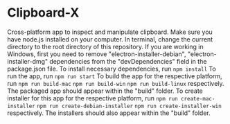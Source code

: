 # Clipboard-X
Cross-platform app to inspect and manipulate clipboard. 
Make sure you have node.js installed on your computer. 
In terminal, change the current directory to the root directory of this repository. 
If you are working in Windows, first you need to remove "electron-installer-debian", "electron-installer-dmg" dependencies from the "devDependencies" field in the package.json file. 
To install necessary dependencies, run 
`npm install` 
To run the app, run 
`npm run start` 
To build the app for the respective platform, run 
`npm run build-mac` 
`npm run build-win` 
`npm run build-linux` 
respectively. The packaged app should appear within the "build" folder. 
To create installer for this app for the respective platform, run 
`npm run create-mac-installer` 
`npm run create-debian-installer` 
`npm run create-installer-win` 
respectively. The installers should also appear within the "build" folder. 
